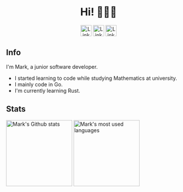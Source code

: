 <h1 align="center">Hi! 🙋🏼‍♂️</h1>

<p align="center">
  <a href="https://www.linkedin.com/in/mark-cooper-6532ab141"><img height="30em" src="https://img.shields.io/badge/LinkedIn-0077B5?style=for-the-badge&logo=linkedin&logoColor=white" alt="Link to Mark's LinkedIn profile" style="max-width: 100%;"></a>
  <a href="https://github.com/markcooper37"><img height="30em" src="https://img.shields.io/badge/GitHub-100000?style=for-the-badge&logo=github&logoColor=white" alt="Link to Mark's GitHub profile" style="max-width: 100%;"></a>
  <a href="https://exercism.org/profiles/mooper37"><img height="30em" src="https://img.shields.io/badge/Exercism-009CAB?style=for-the-badge&logo=exercism&logoColor=white" alt="Link to Mark's Exercism profile" style="max-width: 100%;"></a>
</p>

<h2>Info</h2>

I'm Mark, a junior software developer.

- I started learning to code while studying Mathematics at university.
- I mainly code in Go.
- I'm currently learning Rust.

<h2>Stats</h2>

<div align="left">
<img height="180em" src="https://github-readme-stats.vercel.app/api?username=markcooper37&theme=tokyonight&show_icons=true&count_private=true&include_all_commits=true" alt="Mark's Github stats"/>
<img height="180em" src="https://github-readme-stats.vercel.app/api/top-langs/?username=markcooper37&theme=tokyonight&show_icons=true&layout=compact&langs_count=6" alt="Mark's most used languages"/>
</div>

<!--
**markcooper37/markcooper37** is a ✨ _special_ ✨ repository because its `README.md` (this file) appears on your GitHub profile.
-->
